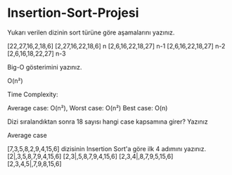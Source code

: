 # Insertion-Sort-Projesi

Yukarı verilen dizinin sort türüne göre aşamalarını yazınız.

[22,27,16,2,18,6] 
[2,27,16,22,18,6] n
[2,6,16,22,18,27] n-1
[2,6,16,22,18,27] n-2
[2,6,16,18,22,27] n-3

Big-O gösterimini yazınız.

O(n²)

Time Complexity: 

Average case: O(n²),
Worst case: O(n²) 
Best case: O(n)

Dizi sıralandıktan sonra 18 sayısı hangi case kapsamına girer? Yazınız

Average case

[7,3,5,8,2,9,4,15,6] dizisinin Insertion Sort'a göre ilk 4 adımını yazınız.
[2|,3,5,8,7,9,4,15,6]
[2,3|,5,8,7,9,4,15,6]
[2,3,4|,8,7,9,5,15,6]
[2,3,4,5|,7,9,8,15,6]
